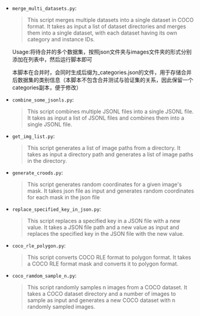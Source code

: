 - `merge_multi_datasets.py`: 
  
    > This script merges multiple datasets into a single dataset in COCO format. It takes as input a list of dataset directories and merges them into a single dataset, with each dataset having its own category and instance IDs.

    Usage:将待合并的多个数据集，按照json文件夹与images文件夹的形式分别添加在列表中，然后运行脚本即可

    本脚本在合并时，会同时生成后缀为_categories.json的文件，用于存储合并后数据集的类别信息（本脚本不包含合并测试与验证集的关系，因此保留一个categories副本，便于修改）

- `combine_some_jsonls.py`: 

    > This script combines multiple JSONL files into a single JSONL file. It takes as input a list of JSONL files and combines them into a single JSONL file.

- `get_img_list.py`:

    > This script generates a list of image paths from a directory. It takes as input a directory path and generates a list of image paths in the directory.

- `generate_croods.py`:

    > This script generates random coordinates for a given image's mask. It takes json file as input and generates random coordinates for each mask in the json file

- `replace_specified_key_in_json.py`:

    > This script replaces a specified key in a JSON file with a new value. It takes a JSON file path and a new value as input and replaces the specified key in the JSON file with the new value.

- `coco_rle_polygon.py`: 

    > This script converts COCO RLE format to polygon format. It takes a COCO RLE format mask and converts it to polygon format.

- `coco_ramdom_sample_n.py`:

    > This script randomly samples n images from a COCO dataset. It takes a COCO dataset directory and a number of images to sample as input and generates a new COCO dataset with n randomly sampled images.